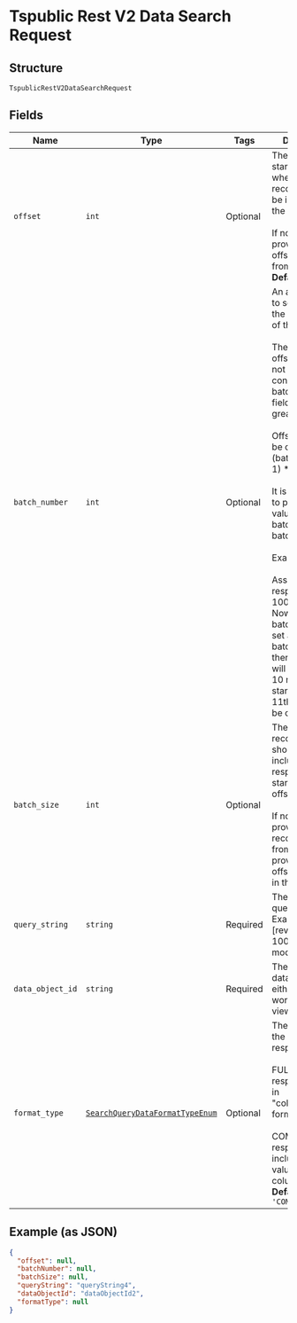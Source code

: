 
# Tspublic Rest V2 Data Search Request

## Structure

`TspublicRestV2DataSearchRequest`

## Fields

| Name | Type | Tags | Description |
|  --- | --- | --- | --- |
| `offset` | `int` | Optional | The offset point, starting from where the records should be included in the response.<br><br>If no input is provided then offset starts from 0.<br>**Default**: `0` |
| `batch_number` | `int` | Optional | An alternate way to set offset for the starting point of the response.<br><br>The value in offset field will not be considered if batchNumber field has value greater than 0.<br><br>Offset value will be calculated as (batchNumber - 1) * batchSize.<br><br>It is mandatory to provide a value for batchSize with batchNumber.<br><br>Example:<br><br>Assume response has 100 records. Now,  batchNumber is set as 2 and batchSize as 10, then offset value will be 10. So, 10 records starting from 11th record will be considered. |
| `batch_size` | `int` | Optional | The number of records that should be included in the response starting from offset position.<br><br>If no input is provided, then all records starting from the value provided in offset is included in the response. |
| `query_string` | `string` | Required | The data search query string. Example: [revenue] > 1000 [ship mode] = air |
| `data_object_id` | `string` | Required | The GUID of the data object, either a worksheet, a view, or a table. |
| `format_type` | [`SearchQueryDataFormatTypeEnum`](../../doc/models/search-query-data-format-type-enum.md) | Optional | The format of the data in the response.<br><br>FULL: The response comes in "column":"value" format.<br><br>COMPACT: The response includes only the value of the columns.<br>**Default**: `'COMPACT'` |

## Example (as JSON)

```json
{
  "offset": null,
  "batchNumber": null,
  "batchSize": null,
  "queryString": "queryString4",
  "dataObjectId": "dataObjectId2",
  "formatType": null
}
```

